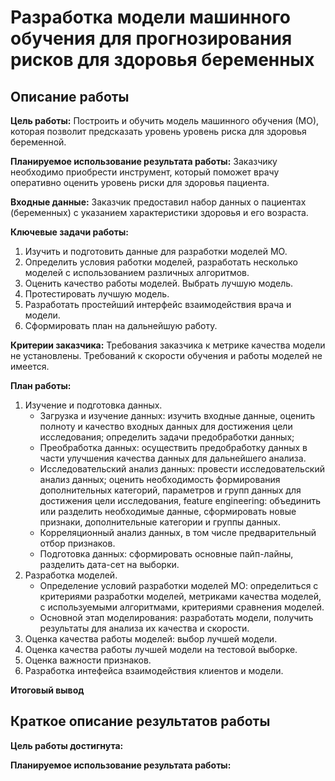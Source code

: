 # Разработка модели машинного обучения для прогнозирования рисков для здоровья беременных

## Описание работы

**Цель работы:**
Построить и обучить модель машинного обучения (МО), которая позволит предсказать уровень уровень риска для здоровья беременной.

**Планируемое использование результата работы:**
Заказчику необходимо приобрести инструмент, который поможет врачу оперативно оценить уровень риски для здоровья пациента.

**Входные данные:**
Заказчик предоставил набор данных о пациентах (беременных) с указанием характеристики здоровья и его возраста.

**Ключевые задачи работы:**
1. Изучить и подготовить данные для разработки моделей МО.
2. Определить условия работки моделей, разработать несколько моделей с использованием различных алгоритмов.
3. Оценить качество работы моделей. Выбрать лучшую модель.
4. Протестировать лучшую модель.
5. Разработать простейший интерфейс взаимодействия врача и модели.
6. Сформировать план на дальнейшую работу.

**Критерии заказчика:** Требования заказчика к метрике качества модели не установлены. Требований к скорости обучения и работы моделей не имеется.

**План работы:**

1. Изучение и подготовка данных.
    - Загрузка и изучение данных: изучить входные данные, оценить полноту и качество входных данных для достижения цели исследования; определить задачи предобработки данных;    
    - Преобработка данных: осуществить предобработку данных в части улучшения качества данных для дальнейшего анализа.
    - Исследовательский анализ данных: провести исследовательский анализ данных; оценить необходимость формирования дополнительных категорий, параметров и групп данных для достижения цели исследования, feature engineering: объединить или разделить необходимые данные, сформировать новые признаки, дополнительные категории и группы данных.
    - Корреляционный анализ данных, в том числе предварительный отбор признаков.
    - Подготовка данных: сформировать основные пайп-лайны, разделить дата-сет на выборки.
2. Разработка моделей.
    - Определение условий разработки моделей МО: определиться с критериями разработки моделей, метриками качества моделей, с используемыми алгоритмами, критериями сравнения моделей.
    - Основной этап моделирования: разработать модели, получить результаты для анализа их качества и скорости.
3. Оценка качества работы моделей: выбор лучшей модели.
4. Оценка качества работы лучшей модели на тестовой выборке.
5. Оценка важности признаков.
6. Разработка интефейса взаимодействия клиентов и модели.

**Итоговый вывод**

## Краткое описание результатов работы

**Цель работы достигнута:**


**Планируемое использование результата работы:**